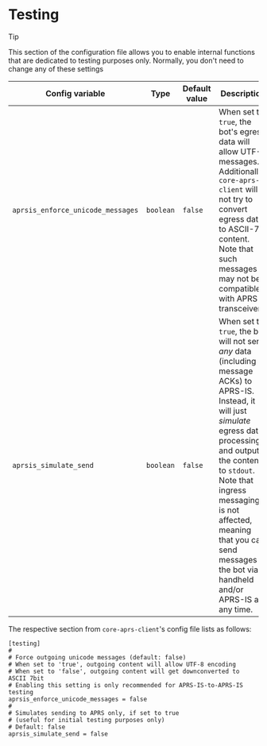# Testing

> [!TIP]
> This section of the configuration file allows you to enable internal functions that are dedicated to testing purposes only. Normally, you don't need to change any of these settings

| Config variable                   | Type      | Default value | Description                                                                                                                                                                                                                                                                                                                |
|-----------------------------------|-----------|---------------|----------------------------------------------------------------------------------------------------------------------------------------------------------------------------------------------------------------------------------------------------------------------------------------------------------------------------|
| `aprsis_enforce_unicode_messages` | `boolean` | `false`       | When set to `true`, the bot's egress data will allow UTF-8 messages. Additionally, `core-aprs-client` will not try to convert egress data to ASCII-7 content. Note that such messages may not be compatible with APRS transceivers.                                                                                        |
| `aprsis_simulate_send`            | `boolean` | `false`       | When set to `true`, the bot will not send _any_ data (including message ACKs) to APRS-IS. Instead, it will just _simulate_ egress data processing and output the content to `stdout`. Note that ingress messaging is not affected, meaning that you can send messages to the bot via handheld and/or APRS-IS at any time.  |

The respective section from `core-aprs-client`'s config file lists as follows:

```
[testing]
#
# Force outgoing unicode messages (default: false)
# When set to 'true', outgoing content will allow UTF-8 encoding
# When set to 'false', outgoing content will get downconverted to ASCII 7bit
# Enabling this setting is only recommended for APRS-IS-to-APRS-IS testing
aprsis_enforce_unicode_messages = false
#
# Simulates sending to APRS only, if set to true
# (useful for initial testing purposes only)
# Default: false
aprsis_simulate_send = false
```
